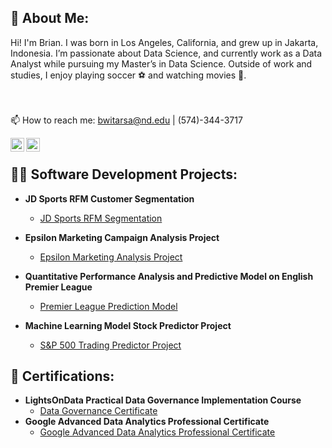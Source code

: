 <h2> 🤳 About Me:</h2>
Hi! I'm Brian. I was born in Los Angeles, California, and grew up in Jakarta, Indonesia. I’m passionate about Data Science, and currently work as a Data Analyst while pursuing my Master’s in Data Science. Outside of work and studies, I enjoy playing soccer ⚽️ and watching movies 🎥.


<br><br>
📫 How to reach me: bwitarsa@nd.edu | (574)-344-3717



[<img align="left" alt="BrianWitarsa | LinkedIn" width="22px" src="https://cdn.jsdelivr.net/npm/simple-icons@v3/icons/linkedin.svg" />][linkedin]
[<img align="left" alt="BrianWitarsa | Instagram" width="22px" src="https://cdn.jsdelivr.net/npm/simple-icons@v3/icons/instagram.svg" />][instagram]

[instagram]: https://www.instagram.com/brianwitarsa/
[linkedin]: https://linkedin.com/in/brian-witarsa
<br>



  

<h2>👨‍💻 Software Development Projects:</h2>

- <b>JD Sports RFM Customer Segmentation</b>
  - [JD Sports RFM Segmentation](https://github.com/Brianwitarsa/JDSports-RFM-Segmentation)
    
- <b>Epsilon Marketing Campaign Analysis Project</b>
  - [Epsilon Marketing Analysis Project](https://github.com/Brianwitarsa/Epsilon-Marketing-Analysis-Project)
  
- <b>Quantitative Performance Analysis and Predictive Model on English Premier League</b>
  - [Premier League Prediction Model](https://github.com/Brianwitarsa/Premier-League-Prediction-Model)
    
- <b>Machine Learning Model Stock Predictor Project</b>
  - [S&P 500 Trading Predictor Project](https://github.com/Brianwitarsa/Project-Portfolio)

<h2>📄 Certifications:</h2>

- <b>LightsOnData Practical Data Governance Implementation Course</b>
  - [Data Governance Certificate](https://github.com/Brianwitarsa/Brianwitarsa/blob/main/Data%20Governance%20Course%20Completion%20Certificate.pdf)
- <b>Google Advanced Data Analytics Professional Certificate</b>
  - [Google Advanced Data Analytics Professional Certificate](https://github.com/Brianwitarsa/Brianwitarsa/blob/main/Google%20Advanced%20Data%20Analytics%20Professional%20Certificate.pdf)




